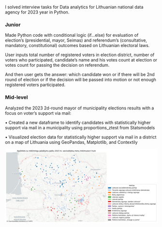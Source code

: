 I solved interview tasks for Data analytics for Lithuanian national data agency for 2023 year in Python.

### Junior 

Made Python code with conditional logic (if...else) for evaluation of election’s (presidential, mayor, Seimas) and referendum’s (consultative, mandatory, constitutional) outcomes based on Lithuanian electoral laws. 

User inputs total number of registered voters in election district, number of voters who participated, candidate’s name and his votes count at election or votes count for passing the decision on referendum. 

And then user gets the answer: which candidate won or if there will be 2nd round of election or if the decision will be passed into motion or not enough registered voters participated.

### Mid-level 

Analyzed the 2023 2d-round mayor of municipality elections results with a focus on voter’s support via mail:


•	Created a new dataframe to identify candidates with statistically higher support via mail in a municipality using proportions_ztest from Statsmodels


•	Visualized election data for statistically higher support via mail in a district on a map of Lithuania using GeoPandas, Matplotlib, and Contextily


![Chart 1](map_new.jpg)
